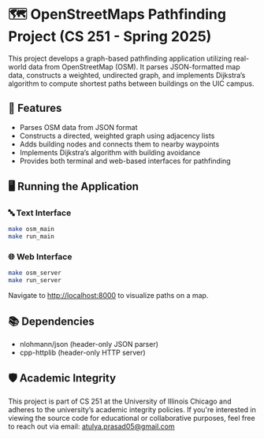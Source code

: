 # 🗺️ OpenStreetMaps Pathfinding Project (CS 251 - Spring 2025)

This project develops a graph-based pathfinding application utilizing real-world data from OpenStreetMap (OSM). It parses JSON-formatted map data, constructs a weighted, undirected graph, and implements Dijkstra’s algorithm to compute shortest paths between buildings on the UIC campus.

## 🚀 Features

- Parses OSM data from JSON format
- Constructs a directed, weighted graph using adjacency lists
- Adds building nodes and connects them to nearby waypoints
- Implements Dijkstra’s algorithm with building avoidance
- Provides both terminal and web-based interfaces for pathfinding


## 🖥️ Running the Application

### 🔤 Text Interface
```bash
make osm_main
make run_main
```

### 🌐 Web Interface
```bash
make osm_server
make run_server
```
Navigate to [http://localhost:8000](http://localhost:8000) to visualize paths on a map.



## 📚 Dependencies
- nlohmann/json (header-only JSON parser)
- cpp-httplib (header-only HTTP server)


## 🛡️ Academic Integrity
This project is part of CS 251 at the University of Illinois Chicago and adheres to the university’s academic integrity policies.
If you're interested in viewing the source code for educational or collaborative purposes, feel free to reach out via email: atulya.prasad05@gmail.com
